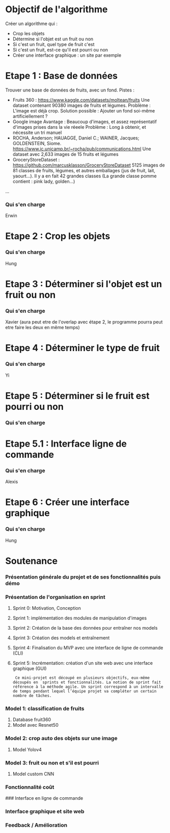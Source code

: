 # Objectif de l'algorithme

Créer un algorithme qui :
+ Crop les objets
+ Détermine si l'objet est un fruit ou non
+ Si c'est un fruit, quel type de fruit c'est
+ Si c'est un fruit, est-ce qu'il est pourri ou non
+ Créer une interface graphique : un site par exemple

# Etape 1 : Base de données

Trouver une base de données de fruits, avec un fond.
Pistes : 
+ Fruits 360 : https://www.kaggle.com/datasets/moltean/fruits
Une dataset contenant 90380 images de fruits et légumes.
Problème : L'image est déjà crop.
Solution possible : Ajouter un fond soi-même artificiellement ?
+ Google image
Avantage : Beaucoup d'images, et assez représentatif d'images prises dans la vie réeele
Problème : Long à obtenir, et nécessite un tri manuel
+ ROCHA, Anderson; HAUAGGE, Daniel C.; WAINER, Jacques; GOLDENSTEIN, Siome. https://www.ic.unicamp.br/~rocha/pub/communications.html 
Une dataset avec 2,633 images de 15 fruits et légumes
+ GroceryStoreDataset : https://github.com/marcusklasson/GroceryStoreDataset
5125 images de 81 classes de fruits, légumes, et autres emballages (jus de fruit, lait, yaourt...). Il y a en fait 42 grandes classes (La grande classe pomme contient : pink lady, golden...)

...



### Qui s'en charge 
Erwin

# Etape 2 : Crop les objets

### Qui s'en charge
Hung

# Etape 3 : Déterminer si l'objet est un fruit ou non

### Qui s'en charge 
Xavier (aura peut etre de l'overlap avec étape 2, le programme pourra peut etre faire les deux en même temps)

# Etape 4 : Déterminer le type de fruit

### Qui s'en charge 
Yi


# Etape 5 : Déterminer si le fruit est pourri ou non

### Qui s'en charge 

# Etape 5.1 : Interface ligne de commande

### Qui s'en charge
Alexis

# Etape 6 : Créer une interface graphique

### Qui s'en charge
Hung


# Soutenance

### Présentation générale du projet et de ses fonctionnalités puis démo

### Présentation de l'organisation en sprint
1. Sprint 0: Motivation, Conception
1. Sprint 1: implémentation des modules de manipulation d'images
1. Sprint 2: Création de la base des données pour entraîner nos models
1. Sprint 3: Création des models et entraînement
1. Sprint 4: Finalisation du MVP avec une interface de ligne de commande (CLI) 
1. Sprint 5: Incrémentation: création d'un site web avec une interface graphique (GUI)

        Ce mini-projet est découpé en plusieurs objectifs, eux-même découpés en  sprints et fonctionnalités. La notion de sprint fait référence à la méthode agile. Un sprint correspond à un intervalle de temps pendant lequel l’équipe projet va compléter un certain nombre de tâches.

### Model 1: classification de fruits
1. Database fruit360
1. Model avec Resnet50 

### Model 2: crop auto des objets sur une image
1. Model Yolov4

### Model 3: fruit ou non et s'il est pourri
1. Model custom CNN

### Fonctionnalité coût

### Interface en ligne de commande

### Interface graphique et site web

### Feedback / Amélioration

